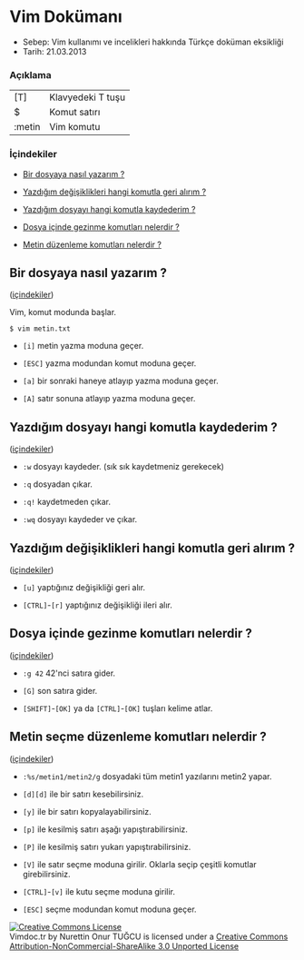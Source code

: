 Vim Dokümanı
============

- Sebep: Vim kullanımı ve incelikleri hakkında Türkçe doküman eksikliği
- Tarih: 21.03.2013

### Açıklama

<table>
  <tbody>
    <tr><td>[T]</td><td>Klavyedeki T tuşu</td></tr>
    <tr><td>$</td><td>Komut satırı</td></tr>
    <tr><td>:metin</td><td>Vim komutu</td></tr>
  </tbody>
</table>

### <a id="icindekiler" />İçindekiler

* [Bir dosyaya nasıl yazarım ?](#duzenle)

* [Yazdığım değişiklikleri hangi komutla geri alırım ?](#ilerigeri)

* [Yazdığım dosyayı hangi komutla kaydederim ?](#kaydetcik)

* [Dosya içinde gezinme komutları nelerdir ?](#gez)

* [Metin düzenleme komutları nelerdir ?](#bulduzelt)

## <a id="duzenle" />Bir dosyaya nasıl yazarım ? 
([içindekiler](#icindekiler))

Vim, komut modunda başlar. 

    $ vim metin.txt

* `[i]` metin yazma moduna geçer.

* `[ESC]` yazma modundan komut moduna geçer.

* `[a]` bir sonraki haneye atlayıp yazma moduna geçer.

* `[A]` satır sonuna atlayıp yazma moduna geçer.

## <a id="kaydetcik" />Yazdığım dosyayı hangi komutla kaydederim ? 
([içindekiler](#icindekiler))

* `:w` dosyayı kaydeder. (sık sık kaydetmeniz gerekecek)

* `:q` dosyadan çıkar.

* `:q!` kaydetmeden çıkar.

* `:wq` dosyayı kaydeder ve çıkar.

## <a id="ilerigeri" />Yazdığım değişiklikleri hangi komutla geri alırım ?
([içindekiler](#icindekiler))

* `[u]` yaptığınız değişikliği geri alır.

* `[CTRL]`-`[r]` yaptığınız değişikliği ileri alır.

## <a id="gez" />Dosya içinde gezinme komutları nelerdir ?
([içindekiler](#icindekiler))

* `:g 42` 42'nci satıra gider.

* `[G]` son satıra gider.

* `[SHIFT]`-`[OK]` ya da `[CTRL]`-`[OK]` tuşları kelime atlar.

## <a id="bulduzelt" />Metin seçme düzenleme komutları nelerdir ?
([içindekiler](#icindekiler))

* `:%s/metin1/metin2/g` dosyadaki tüm metin1 yazılarını metin2 yapar.

* `[d][d]` ile bir satırı kesebilirsiniz.

* `[y]` ile bir satırı kopyalayabilirsiniz.

* `[p]` ile kesilmiş satırı aşağı yapıştırabilirsiniz.

* `[P]` ile kesilmiş satırı yukarı yapıştırabilirsiniz.

* `[V]` ile satır seçme moduna girilir. Oklarla seçip çeşitli komutlar girebilirsiniz. 

* `[CTRL]`-`[v]` ile kutu seçme moduna girilir.

* `[ESC]` seçme modundan komut moduna geçer.

<a rel="license" href="http://creativecommons.org/licenses/by-nc-sa/3.0/deed.en_US"><img alt="Creative Commons License" style="border-width:0" src="http://i.creativecommons.org/l/by-nc-sa/3.0/88x31.png" /></a><br /><span xmlns:dct="http://purl.org/dc/terms/" href="http://purl.org/dc/dcmitype/Text" property="dct:title" rel="dct:type">Vimdoc.tr</span> by <span xmlns:cc="http://creativecommons.org/ns#" property="cc:attributionName">Nurettin Onur TUĞCU</span> is licensed under a <a rel="license" href="http://creativecommons.org/licenses/by-nc-sa/3.0/deed.en_US">Creative Commons Attribution-NonCommercial-ShareAlike 3.0 Unported License</a>
